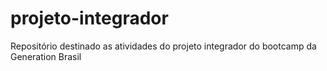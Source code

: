 # projeto-integrador
Repositório destinado as atividades do projeto integrador do bootcamp da Generation Brasil
